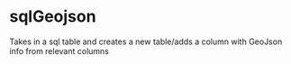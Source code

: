 # sqlGeojson
Takes in a sql table and creates a new table/adds a column with GeoJson info from relevant columns
